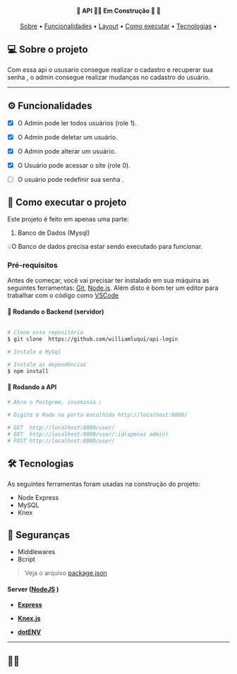 <h4 align="center"> 
	🚧  API 👨‍💻 Em Construção 🚀 🚧
</h4>

<p align="center">
 <a href="#-sobre-o-projeto">Sobre</a> •
 <a href="#-funcionalidades">Funcionalidades</a> •
 <a href="#-layout">Layout</a> • 
 <a href="#-como-executar-o-projeto">Como executar</a> • 
 <a href="#-tecnologias">Tecnologias</a> • 
</p>


## 💻 Sobre o projeto

 Com essa api o ususario consegue realizar o cadastro e recuperar sua senha , o admin consegue realizar mudanças no cadastro do usuário. 


---

## ⚙️ Funcionalidades

- [x] O Admin pode ler todos usuários (role 1).
- [x] O Admin pode deletar um usuário.
- [x] O Admin pode alterar um usuário.
- [x] O Usuário pode acessar o site (role 0).
- [ ] O usuário pode redefinir sua senha .




## 🚀 Como executar o projeto

Este projeto é feito em apenas uma parte:

1. Banco de Dados (Mysql)


💡O Banco de dados precisa estar sendo executado para funcionar.


### Pré-requisitos

Antes de começar, você vai precisar ter instalado em sua máquina as seguintes ferramentas:
[Git](https://git-scm.com), [Node.js](https://nodejs.org/en/). 
Além disto é bom ter um editor para trabalhar com o código como [VSCode](https://code.visualstudio.com/)

#### 🎲 Rodando o Backend (servidor)

```bash

# Clone este repositório
$ git clone  https://github.com/williamluqui/api-login

# Instale o MySql

# Instale as dependências
$ npm install

```

#### 🧭 Rodando a API

```bash
# Abra o Postgree, insominia :

# Digite e Rode na porta escolhida http://localhost:8080/

# GET  http://localhost:8080/user/
# GET  http://localhost:8080/user/:id(apenas admin)
# POST http://localhost:8080/user/


```
## 🛠 Tecnologias

As seguintes ferramentas foram usadas na construção do projeto:


+ Node Express
+ MySQL
+ Knex

## 🔐 Seguranças
+ Middlewares
+ Bcript 

> Veja o arquivo  [package.json](https://github.com/Williamluqui/api-login/blob/main/package.json)

#### [](https://github.com/williamluqui/api-login)**Server**  ([NodeJS](https://nodejs.org/en/)  )

-   **[Express](https://expressjs.com/)**

-   **[Knex.js](https://knexjs.org/)**

-   **[dotENV](https://github.com/motdotla/dotenv)**






---

## 👨‍💻 
